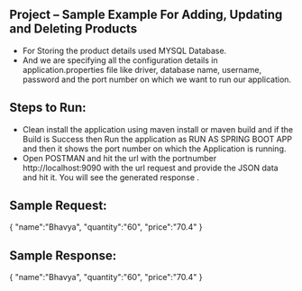 ## Project – Sample Example For Adding, Updating and Deleting Products
* For Storing the product details used MYSQL Database.
* And we are specifying all the configuration details in application.properties file like driver, database name, username, password and the port number on which we want to run our application.
## Steps to Run:
* Clean install the application using maven install or maven build and if the Build is Success then
Run the application as RUN AS SPRING BOOT APP and then it shows the port number on which the 
Application is running.
* Open POSTMAN and hit the url with the portnumber http://localhost:9090 with the url request and provide the JSON data and hit it.
You will see the generated response .
## Sample Request:
{
    "name":"Bhavya",
    "quantity":"60",
    "price":"70.4"
}
## Sample Response:
{
    "name":"Bhavya",
    "quantity":"60",
    "price":"70.4"
}
